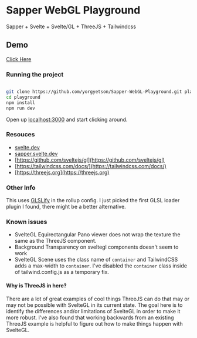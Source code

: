
# Sapper WebGL Playground

Sapper + Svelte + Svelte/GL + ThreeJS + Tailwindcss
 
## Demo 
[Click Here](https://stoic-volhard-3f59ef.netlify.app/)

### Running the project

  
```bash

git clone https://github.com/yorgyetson/Sapper-WebGL-Playground.git playground
cd playground
npm install
npm run dev

```

  

Open up [localhost:3000](http://localhost:3000) and start clicking around.

  
### Resouces
  
- [svelte.dev](https://svelte.dev)
- [sapper.svelte.dev](https://sapper.svelte.dev)
- [https://github.com/sveltejs/gl](https://github.com/sveltejs/gl)
- [https://tailwindcss.com/docs/](https://tailwindcss.com/docs/)
- [https://threejs.org](https://threejs.org)


### Other Info
This uses [GLSLify](https://github.com/glslify/glslify) in the rollup config. I just picked the first GLSL loader plugin I found, there might be a better alternative.
  
  
### Known issues
  
  - SvelteGL Equirectangular Pano viewer does not wrap the texture the same as the ThreeJS component.
  - Background Transparency on sveltegl components doesn't seem to work
  - SvelteGL Scene uses the class name of `container` and TailwindCSS adds a max-width to `container`. I've disabled the `container` class inside of tailwind.config.js as a temporary fix.
 
 #### Why is ThreeJS in here?
 There are a lot of great examples of cool things ThreeJS can do that may or may not be possible with SvelteGL in its current state. The goal here is to identify the differences and/or limitations of SvelteGL in order to make it more robust. I've also found that working backwards from an existing ThreeJS example is helpful to figure out how to make things happen with SvelteGL.
